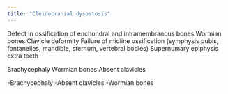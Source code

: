 ```yaml
---
title: "Cleidocranial dysostosis"
---
```

Defect in ossification of enchondral and intramembranous bones
 Wormian bones
 Clavicle deformity
 Failure of midline ossification (symphysis pubis, 
 fontanelles, mandible, sternum, vertebral bodies)
 Supernumary epiphysis
 extra teeth

Brachycephaly
Wormian bones
Absent clavicles

-Brachycephaly
-Absent clavicles
-Wormian bones

